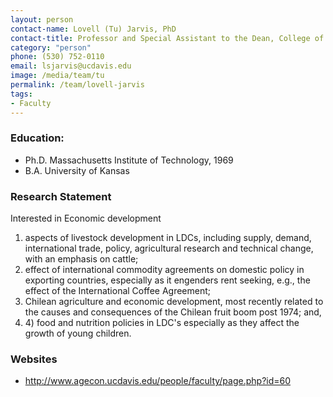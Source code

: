 ```yaml
---
layout: person
contact-name: Lovell (Tu) Jarvis, PhD
contact-title: Professor and Special Assistant to the Dean, College of Agricultural and Environmental Sciences
category: "person"
phone: (530) 752-0110
email: lsjarvis@ucdavis.edu
image: /media/team/tu
permalink: /team/lovell-jarvis
tags:
- Faculty
---
```


<h3>Education:</h3>
<ul>
<li>Ph.D. Massachusetts Institute of Technology, 1969</li>
<li>B.A. University of Kansas</li>
</ul>

<h3>Research Statement</h3>
<p>
Interested in Economic development
</p>

<ol>
<li>aspects of livestock development in LDCs, including supply, demand, international trade, policy, agricultural research and technical change, with an emphasis on cattle;</li>
<li>effect of international commodity agreements on domestic policy in exporting countries, especially as it engenders rent seeking, e.g., the effect of the International Coffee Agreement;</li>
<li>Chilean agriculture and economic development, most recently related to the causes and consequences of the Chilean fruit boom post 1974; and,</li>
<li>4) food and nutrition policies in LDC's especially as they affect the growth of young children.</li>

</ol>

<h3>Websites</h3>
<ul>
<li>
<a href="http://www.agecon.ucdavis.edu/people/faculty/page.php?id=60">http://www.agecon.ucdavis.edu/people/faculty/page.php?id=60</a>
</li>
</ul>
